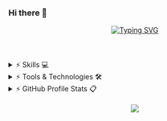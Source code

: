 ### Hi there 👋

<!--
**RFAhmadi/RFAhmadi** is a ✨ _special_ ✨ repository because its `README.md` (this file) appears on your GitHub profile.

Here are some ideas to get you started:

- 🔭 I’m currently working on ...
- 🌱 I’m currently learning ...
- 👯 I’m looking to collaborate on ...
- 🤔 I’m looking for help with ...
- 💬 Ask me about ...
- 📫 How to reach me: ...
- 😄 Pronouns: ...
- ⚡ Fun fact: ...
-->



<!-- ############################################################ Header name and Quote ############################################################ -->
<!-- From https://github.com/DenverCoder1/readme-typing-svg -->
<div align="center">
<a href="https://git.io/typing-svg"><img src="https://readme-typing-svg.demolab.com?font=Pacifico&size=75&duration=2000&pause=1000&center=true&vCenter=true&random=true&width=500&height=120&lines=Hi!;call+me+aref!" alt="Typing SVG" /></a>
</div>
<br><br><br>



<!-- ############################################################ Languages and technologies badge ############################################################ -->
<!-- From https://github.com/ziadOUA/m3-Markdown-Badges -->
<details>
	<summary>⚡ Skills 💻</summary> <!-- 🧑🏻‍💻 </> -->
	<br/>
<div align="center">
	<div style="display: flex; align-items: center;">
	  <img src="https://ziadoua.github.io/m3-Markdown-Badges/badges/C/c2.svg">
	  <img src="https://ziadoua.github.io/m3-Markdown-Badges/badges/C++/c++1.svg">
	  <img src="https://ziadoua.github.io/m3-Markdown-Badges/badges/Python/python3.svg">
	  <img src="https://ziadoua.github.io/m3-Markdown-Badges/badges/Django/django1.svg">
	  <img src="https://ziadoua.github.io/m3-Markdown-Badges/badges/Git/git2.svg">
	  <img src="https://ziadoua.github.io/m3-Markdown-Badges/badges/Github/github1.svg">
	  <img src="https://ziadoua.github.io/m3-Markdown-Badges/badges/HTML/html1.svg">
	  <img src="https://ziadoua.github.io/m3-Markdown-Badges/badges/CSS/css1.svg">
	  <img src="https://ziadoua.github.io/m3-Markdown-Badges/badges/Bootstrap/bootstrap1.svg">
	  <img src="https://ziadoua.github.io/m3-Markdown-Badges/badges/Java/java2.svg">
	  <img src="https://ziadoua.github.io/m3-Markdown-Badges/badges/PostgreSQL/postgresql2.svg">
	  <img src="https://ziadoua.github.io/m3-Markdown-Badges/badges/MongoDB/mongodb2.svg">
	  <img src="https://ziadoua.github.io/m3-Markdown-Badges/badges/Windows/windows3.svg">
	  <img src="https://ziadoua.github.io/m3-Markdown-Badges/badges/Linux/linux2.svg">
	  <img src="https://ziadoua.github.io/m3-Markdown-Badges/badges/Ubuntu/ubuntu1.svg">
	  <img src="https://ziadoua.github.io/m3-Markdown-Badges/badges/Docker/docker1.svg">
	  <img src="https://ziadoua.github.io/m3-Markdown-Badges/badges/Markdown/markdown2.svg">
	  <img src="https://ziadoua.github.io/m3-Markdown-Badges/badges/Prettier/prettier3.svg">
	  <img src="https://ziadoua.github.io/m3-Markdown-Badges/badges/PyCharm/pycharm1.svg">
	  <img src="https://ziadoua.github.io/m3-Markdown-Badges/badges/VisualStudio/visualstudio2.svg">
	  <img src="https://ziadoua.github.io/m3-Markdown-Badges/badges/VisualStudioCode/visualstudiocode2.svg">
	</div>
</div>
	<br/>
</details>



<!-- ############################################################ Currently learning and interests in future ############################################################ -->
<!-- From https://github.com/qkrdmstlr3/techstack-generator?tab=readme-ov-file -->
<!-- From https://github.com/tandpfun/skill-icons#readme -->
<details>
  <summary>⚡ Tools & Technologies 🛠️</summary> <!-- ⚙️ -->
  <br/>
>> Tools and Technologies that I am Currently learning and interests in future
	<br/><br>
<div align="center">
  <div style="display: flex; align-items: center;">
<!-- languages and tools and technologies -->
    <img width="70" height="70" src="https://techstack-generator.vercel.app/restapi-icon.svg" alt="Rest API" />
    <img width="70" height="70" src="https://techstack-generator.vercel.app/graphql-icon.svg" alt="graphql" />
    <img width="70" height="70" src="https://techstack-generator.vercel.app/nginx-icon.svg" alt="nginx" />
<!--<img width="65" height="75" src="https://techstack-generator.vercel.app/github-icon.svg" alt="GitHub" /> -->
    <img width="70" height="70" src="https://techstack-generator.vercel.app/python-icon.svg" alt="Python" />
    <img width="70" height="70" src="https://techstack-generator.vercel.app/django-icon.svg" alt="django" />
    <img width="70" height="70" src="https://techstack-generator.vercel.app/prettier-icon.svg" alt="prettier" />
    <img width="70" height="70" src="https://techstack-generator.vercel.app/docker-icon.svg" alt="Docker" />
    <img width="70" height="70" src="https://techstack-generator.vercel.app/kubernetes-icon.svg" alt="kubernetes" />
    <img width="70" height="70" src="https://techstack-generator.vercel.app/js-icon.svg" alt="js" />
    <img width="70" height="70" src="https://techstack-generator.vercel.app/ts-icon.svg" alt="ts" />
    <img width="70" height="70" src="https://techstack-generator.vercel.app/react-icon.svg" alt="react" />
<!-- javascript related -->
    <img width="70" height="70" src="https://techstack-generator.vercel.app/jest-icon.svg" alt="jest" />
    <img width="70" height="70" src="https://techstack-generator.vercel.app/testinglibrary-icon.svg" alt="testinglibrary" />
    <img width="70" height="70" src="https://techstack-generator.vercel.app/redux-icon.svg" alt="redux" />
<!-- frontend related -->
	<img width="70" height="70" src="https://techstack-generator.vercel.app/eslint-icon.svg" alt="eslint" />
	<img width="70" height="70" src="https://techstack-generator.vercel.app/sass-icon.svg" alt="sass" />
	<img width="70" height="70" src="https://techstack-generator.vercel.app/storybook-icon.svg" alt="storybook" />
	<img width="70" height="70" src="https://techstack-generator.vercel.app/cpp-icon.svg" alt="CPP" />
	<img width="70" height="70" src="https://techstack-generator.vercel.app/mysql-icon.svg" alt="mysql" />
	<img width="70" height="70" src="https://techstack-generator.vercel.app/java-icon.svg" alt="java" />
	<img width="60" height="60" src="https://skillicons.dev/icons?i=spring" alt="Spring" />
	<img width="60" height="60" src="https://skillicons.dev/icons?i=firebase" alt="Firebase" />
	<img width="60" height="60" src="https://skillicons.dev/icons?i=mongodb" alt="MongoDB" />
	<img width="60" height="60" src="https://skillicons.dev/icons?i=redis" alt="Redis" />
	<img width="60" height="60" src="https://skillicons.dev/icons?i=regex" alt="Regex" />
  </div>
</div>
  <br/>
</details>



<!-- ############################################################ stats ############################################################ -->
<!-- From https://github.com/anuraghazra/github-readme-stats AND vercel.com-->
<details>
  <summary>⚡ GitHub Profile Stats 📋</summary>
  <br/>
<!-- Start stats -->
		<a href="https://github.com/anuraghazra/github-readme-stats"> <img align="center" src="https://github-readme-stats-anuraghazra.vercel.app/api/top-langs/?username=RFAhmadi&theme=radical&hide_border=true&langs_count=8&layout=compact&disable_animations=false" alt="Top Languages" /></a>
		<br>
	<a href="https://github.com/anuraghazra/github-readme-stats"> <img align="center" src="https://github-readme-stats-anuraghazra.vercel.app/api?username=RFAhmadi&card_width=500&theme=radical&hide_border=true&show_icons=true&hide=stars,contribs&include_all_commits=true&show=discussions_answered,prs_merged," alt="Stats Card" />
		<br>
<!-- ~~~~~~~~~~~~~~~~~~~~~~~~~~~~~~~~~~~~~~~~~~~~~~~~~~~~~~~~ streak stats ~~~~~~~~~~~~~~~~~~~~~~~~~~~~~~~~~~~~~~~~~~~~~~~~~~~~~~~~ -->
	<!-- From https://github.com/DenverCoder1/github-readme-streak-stats -->
	<a href="https://git.io/streak-stats"><img src="https://streak-stats.demolab.com?user=RFAhmadi&theme=radical&hide_border=true&card_width=500" alt="GitHub Streak" /></a>
		<br>
<!-- ~~~~~~~~~~~~~~~~~~~~~~~~~~~~~~~~~~~~~~~~~~~~~~~~~~ in order : Hits , Visits ~~~~~~~~~~~~~~~~~~~~~~~~~~~~~~~~~~~~~~~~~~~~~~~~~~ -->
	<!-- hits --> 
	<img src="https://hits.seeyoufarm.com/api/count/incr/badge.svg?url=https%3A%2F%2Fgithub.com%2F{RFAhmadi}1212%2Fhit-counter" />
	<!-- visits --> <!-- From https://github.com/pujux/badge-it -->
	<img src="https://badges.pufler.dev/visits/{RFAhmadi}/{RFAhmadi}/" />
		<br>
<!-- END stats -->
  <br/>
</details>
<br>


<!-- ############################################################ gif ############################################################ -->
<div align="center">
	<img align="center" src="https://github.com/mayankchaudhary26/Cool-Readme-ideas/blob/master/data/trust%20me.gif" />
</div>
<br>
<br> 
